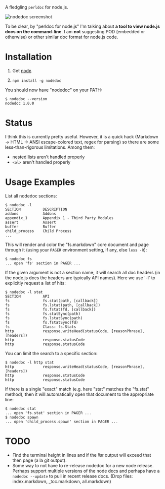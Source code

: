 A fledgling `perldoc` for node.js.

![nodedoc screenshot](https://raw.github.com/trentm/nodedoc/master/tools/screenshot.png)

To be clear, by "perldoc for node.js" I'm talking about **a tool to view
node.js docs on the command-line**. I am **not** suggesting POD (embedded or
otherwise) or other similar doc format for node.js code.


# Installation

1. Get [node](http://nodejs.org).

2. `npm install -g nodedoc`

You should now have "nodedoc" on your PATH:

    $ nodedoc --version
    nodedoc 1.0.0


# Status

I think this is currently pretty useful. However, it is a quick hack
(Markdown -> HTML -> ANSI escape-colored text, regex for parsing) so
there are some less-than-rigorous limitations. Among them:

- nested lists aren't handled properly
- `<ol>` aren't handled properly



# Usage Examples

List all nodedoc sections:

    $ nodedoc -l
    SECTION          DESCRIPTION
    addons           Addons
    appendix_1       Appendix 1 - Third Party Modules
    assert           Assert
    buffer           Buffer
    child_process    Child Process
    ...

This will render and color the "fs.markdown" core document and page through
it (using your `PAGER` environment setting, if any, else `less -R`):

    $ nodedoc fs
    ... open 'fs' section in PAGER ...

If the given argument is not a section name, it will search all doc headers
(in the node.js docs the headers are typically API names). Here we use '-l'
to explicitly request a list of hits:

    $ nodedoc -l stat
    SECTION          API
    fs               fs.stat(path, [callback])
    fs               fs.lstat(path, [callback])
    fs               fs.fstat(fd, [callback])
    fs               fs.statSync(path)
    fs               fs.lstatSync(path)
    fs               fs.fstatSync(fd)
    fs               Class: fs.Stats
    http             response.writeHead(statusCode, [reasonPhrase], [headers])
    http             response.statusCode
    http             response.statusCode

You can limit the search to a specific section:

    $ nodedoc -l http stat
    http             response.writeHead(statusCode, [reasonPhrase], [headers])
    http             response.statusCode
    http             response.statusCode

If there is a single "exact" match (e.g. here "stat" matches the "fs.stat"
method), then it will automatically open that document to the appropriate
line:

    $ nodedoc stat
    ... open 'fs.stat' section in PAGER ...
    $ nodedoc spawn
    ... open 'child_process.spawn' section in PAGER ...



# TODO

- Find the terminal height in lines and if the *list* output will exceed that
  then page (a la git output).
- Some way to not have to re-release nodedoc for a new node release. Perhaps
  support multiple versions of the node docs and perhaps have a `nodedoc
  --update` to pull in recent release docs.
  (Drop files: index.markdown, _toc.markdown,  all.markdown)
